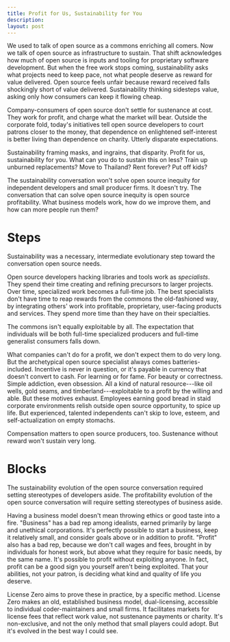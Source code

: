 ```yaml
---
title: Profit for Us, Sustainability for You
description:
layout: post
---
```


We used to talk of open source as a commons enriching all comers.  Now we talk of open source as infrastructure to sustain.  That shift acknowledges how much of open source is inputs and tooling for proprietary software development.  But when the free work stops coming, sustainability asks what projects need to keep pace, not what people deserve as reward for value delivered.  Open source feels unfair because reward received falls shockingly short of value delivered.  Sustainability thinking sidesteps value, asking only how consumers can keep it flowing cheap.

Company-consumers of open source don't settle for sustenance at cost.  They work for profit, and charge what the market will bear.  Outside the corporate fold, today's initiatives tell open source developers to court patrons closer to the money, that dependence on enlightened self-interest is better living than dependence on charity.  Utterly disparate expectations.

Sustainability framing masks, and ingrains, that disparity.  Profit for us, sustainability for you.  What can you do to sustain this on less?  Train up unburned replacements?  Move to Thailand?  Rent forever?  Put off kids?

The sustainability conversation won't solve open source inequity for independent developers and small producer firms.  It doesn't try.  The conversation that can solve open source inequity is open source profitability.  What business models work, how do we improve them, and how can more people run them?

# Steps

Sustainability was a necessary, intermediate evolutionary step toward the conversation open source needs.

Open source developers hacking libraries and tools work as _specialists_.  They spend their time creating and refining precursors to larger projects.  Over time, specialized work becomes a full-time job.  The best specialists don't have time to reap rewards from the commons the old-fashioned way, by integrating others' work into profitable, proprietary, user-facing products and services.  They spend more time than they have on their specialties.

The commons isn't equally exploitable by all.  The expectation that individuals will be both full-time specialized producers and full-time generalist consumers falls down.

What companies can't do for a profit, we don't expect them to do very long.  But the archetypical open source specialist always comes batteries-included.  Incentive is never in question, or it's payable in currency that doesn't convert to cash.  For learning or for fame.  For beauty or correctness.  Simple addiction, even obsession.  All a kind of natural resource---like oil wells, gold seams, and timberland---exploitable to a profit by the willing and able.  But these motives exhaust.  Employees earning good bread in staid corporate environments relish outside open source opportunity, to spice up life.  But experienced, talented independents can't skip to love, esteem, and self-actualization on empty stomachs.

Compensation matters to open source producers, too.  Sustenance without reward won't sustain very long.

# Blocks

The sustainability evolution of the open source conversation required setting stereotypes of developers aside.  The profitability evolution of the open source conversation will require setting stereotypes of business aside.

Having a business model doesn't mean throwing ethics or good taste into a fire.  "Business" has a bad rep among idealists, earned primarily by large and unethical corporations.  It's perfectly possible to start a business, keep it relatively small, and consider goals above or in addition to profit.  "Profit" also has a bad rep, because we don't call wages and fees, brought in by individuals for honest work, but above what they require for basic needs, by the same name.  It's possible to profit without exploiting anyone.  In fact, profit can be a good sign you yourself aren't being exploited.  That your abilities, not your patron, is deciding what kind and quality of life you deserve.

License Zero aims to prove these in practice, by a specific method.  License Zero makes an old, established business model, dual-licensing, accessible to individual coder-maintainers and small firms.  It facilitates markets for license fees that reflect work value, not sustenance payments or charity.  It's non-exclusive, and not the only method that small players could adopt.  But it's evolved in the best way I could see.
